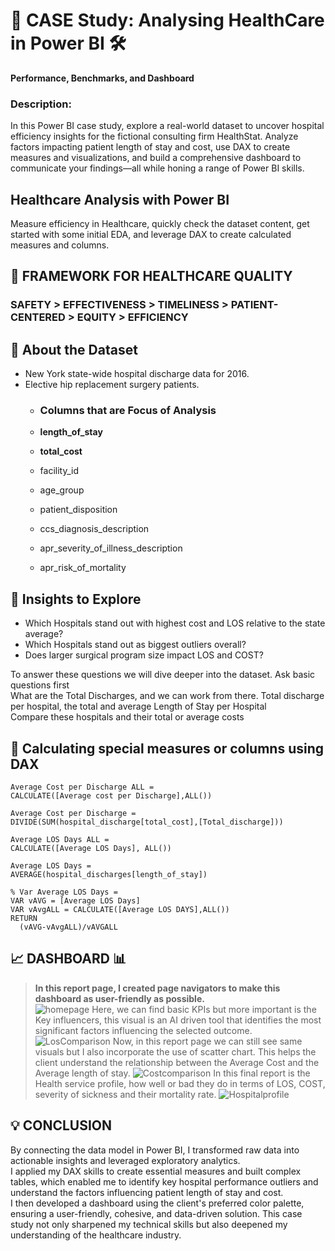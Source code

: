 # :briefcase: CASE Study: Analysing HealthCare in Power BI :hammer_and_wrench:
**Performance, Benchmarks, and Dashboard**

### Description:
In this Power BI case study, explore a real-world dataset to uncover hospital efficiency insights for the fictional consulting firm HealthStat. Analyze factors impacting patient length of stay and cost, use DAX to create measures and visualizations, and build a comprehensive dashboard to communicate your findings—all while honing a range of Power BI skills.

## Healthcare Analysis with Power BI
Measure efficiency in Healthcare, quickly check the dataset content, get started with some initial EDA, and leverage DAX to create calculated measures and columns.

## :diamond_shape_with_a_dot_inside:	 FRAMEWORK FOR HEALTHCARE QUALITY
### SAFETY > EFFECTIVENESS > TIMELINESS > PATIENT-CENTERED > EQUITY > EFFICIENCY

## :open_file_folder: About the Dataset
- New York state-wide hospital discharge data for 2016.  
- Elective hip replacement surgery patients.
  - ### **Columns that are Focus of Analysis**
    
  - **length_of_stay**
  - **total_cost**
  - facility_id
  - age_group
  - patient_disposition
  - ccs_diagnosis_description
  - apr_severity_of_illness_description
  - apr_risk_of_mortality
 
##  :mag_right: Insights to Explore
  * Which Hospitals stand out with highest cost and LOS relative to the state average?
  * Which Hospitals stand out as biggest outliers overall?
  * Does larger surgical program size impact LOS and COST?

To answer these questions we will dive deeper into the dataset. Ask basic questions first  
What are the Total Discharges, and we can work from there. Total discharge per hospital, the total and average Length of Stay per Hospital  
Compare these hospitals and their total or average costs
 
 ## :brain: **Calculating special measures or columns using DAX** 

```
Average Cost per Discharge ALL =
CALCULATE([Average cost per Discharge],ALL())
```
```
Average Cost per Discharge =
DIVIDE(SUM(hospital_discharge[total_cost],[Total_discharge]))
```
```
Average LOS Days ALL =
CALCULATE([Average LOS Days], ALL())
```
```
Average LOS Days =
AVERAGE(hospital_discharges[length_of_stay])
```
```
% Var Average LOS Days =
VAR vAVG = [Average LOS Days]
VAR vAvgALL = CALCULATE([Average LOS DAYS],ALL())
RETURN
  (vAVG-vAvgALL)/vAVGALL
```
## :chart_with_upwards_trend: DASHBOARD :bar_chart:
> **In this report page, I created page navigators to make this dashboard as user-friendly as possible.**   
![homepage](https://github.com/user-attachments/assets/d390051f-fda8-4086-8b8a-0e31f5fea1cc)
> Here, we can find basic KPIs but more important is the Key influencers, this visual is an AI driven tool that identifies the most significant factors influencing the selected outcome.   
![LosComparison](https://github.com/user-attachments/assets/8093247b-884c-470e-8436-a6f57aa1aaeb)
> Now, in this report page we can still see same visuals but I also incorporate the use of scatter chart. This helps the client understand the relationship between the Average Cost and the Average length of stay.
![Costcomparison](https://github.com/user-attachments/assets/492ea14a-b094-46af-9e24-4c9e75f36a02)
> In this final report is the Health service profile, how well or bad they do in terms of LOS, COST, severity of sickness and their mortality rate.
![Hospitalprofile](https://github.com/user-attachments/assets/0c9a3b92-5782-4dbd-b7f8-b2c3487c0908)


## :bulb: CONCLUSION
By connecting the data model in Power BI, I transformed raw data into actionable insights and leveraged exploratory analytics.   
I applied my DAX skills to create essential measures and built complex tables, which enabled me to identify key hospital performance outliers and understand the factors influencing patient length of stay and cost.  
I then developed a dashboard using the client's preferred color palette, ensuring a user-friendly, cohesive, and data-driven solution. This case study not only sharpened my technical skills but also deepened my understanding of the healthcare industry.
